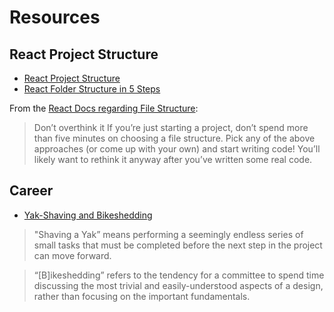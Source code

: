 # Resources

## React Project Structure

* [React Project Structure](https://daveceddia.com/react-project-structure/)
* [React Folder Structure in 5 Steps](https://www.robinwieruch.de/react-folder-structure)

From the [React Docs regarding File Structure](https://reactjs.org/docs/faq-structure.html):

> Don’t overthink it
> If you’re just starting a project, don’t spend more than five minutes on choosing a file structure. Pick any of the above approaches (or come up with your own) and start writing code! You’ll likely want to rethink it anyway after you’ve written some real code.

## Career

* [Yak-Shaving and Bikeshedding](https://medium.com/machine-words/yak-shaving-and-bikeshedding-e3052f51234a)

> "Shaving a Yak” means performing a seemingly endless series of small tasks that must be completed before the next step in the project can move forward.

> “[B]ikeshedding” refers to the tendency for a committee to spend time discussing the most trivial and easily-understood aspects of a design, rather than focusing on the important fundamentals.
